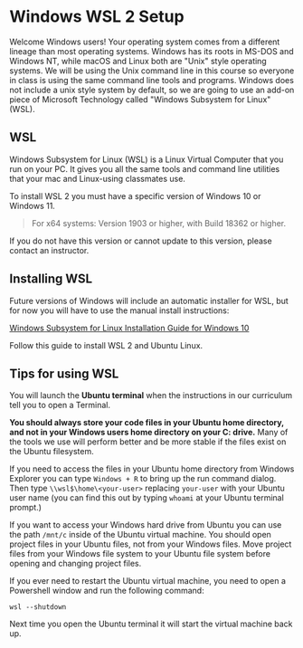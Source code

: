 # Windows WSL 2 Setup

Welcome Windows users! Your operating system comes from a different lineage than
most operating systems. Windows has its roots in MS-DOS and Windows NT, while
macOS and Linux both are "Unix" style operating systems.  We will be using the
Unix command line in this course so everyone in class is using the same command
line tools and programs.  Windows does not include a unix style system by
default, so we are going to use an add-on piece of Microsoft Technology called
"Windows Subsystem for Linux" (WSL).

## WSL

Windows Subsystem for Linux (WSL) is a Linux Virtual Computer that you run on
your PC.  It gives you all the same tools and command line utilities that your
mac and Linux-using classmates use.

To install WSL 2 you must have a specific version of Windows 10 or Windows 11.

> For x64 systems: Version 1903 or higher, with Build 18362 or higher.

If you do not have this version or cannot update to this version, please
contact an instructor.

## Installing WSL

Future versions of Windows will include an automatic installer for WSL, but
for now you will have to use the manual install instructions:

[Windows Subsystem for Linux Installation Guide for Windows 10]

Follow this guide to install WSL 2 and Ubuntu Linux.

## Tips for using WSL

You will launch the __Ubuntu terminal__ when the instructions in our curriculum
tell you to open a Terminal.

__You should always store your code files in your Ubuntu home directory, and not
in your Windows users home directory on your C: drive.__ Many of the tools we
use will perform better and be more stable if the files exist on the Ubuntu
filesystem.

If you need to access the files in your Ubuntu home directory from Windows
Explorer you can type `Windows + R` to bring up the run command dialog. Then
type `\\wsl$\home\<your-user>` replacing `your-user` with your Ubuntu user name
(you can find this out by typing `whoami` at your Ubuntu terminal prompt.)

If you want to access your Windows hard drive from Ubuntu you can use the path
`/mnt/c` inside of the Ubuntu virtual machine. You should open project files in your
Ubuntu files, not from your Windows files. Move project files from your Windows file
system to your Ubuntu file system before opening and changing project files.

If you ever need to restart the Ubuntu virtual machine, you need to open a
Powershell window and run the following command:

```shell
wsl --shutdown
```

Next time you open the Ubuntu terminal it will start the virtual machine back
up.


[Windows Subsystem for Linux Installation Guide for Windows 10]: https://docs.microsoft.com/en-us/windows/wsl/install-win10#manual-installation-steps
